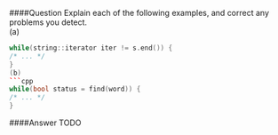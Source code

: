####Question
Explain each of the following examples, and correct any problems you detect.  
(a)  
```cpp
while(string::iterator iter != s.end()) {
/* ... */
}
(b)
```cpp
while(bool status = find(word)) {
/* ... */
}
```
####Answer
TODO
